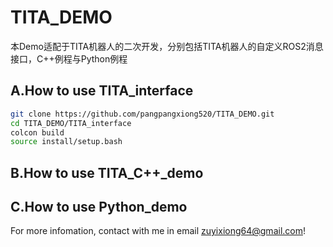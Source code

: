 # TITA_DEMO
本Demo适配于TITA机器人的二次开发，分别包括TITA机器人的自定义ROS2消息接口，C++例程与Python例程
## A.How to use TITA_interface
```bash
git clone https://github.com/pangpangxiong520/TITA_DEMO.git
cd TITA_DEMO/TITA_interface
colcon build
source install/setup.bash
```
## B.How to use TITA_C++_demo
## C.How to use Python_demo
For more infomation, contact with me in email zuyixiong64@gmail.com!
